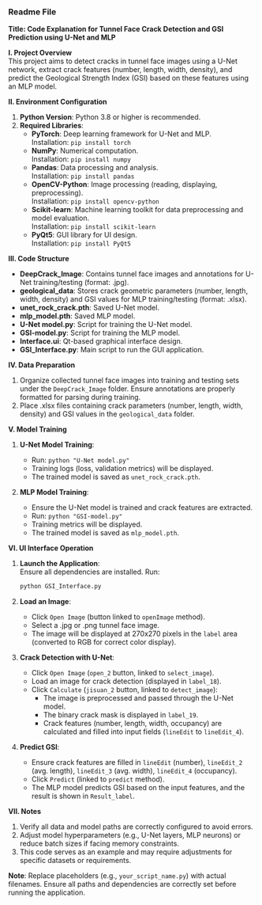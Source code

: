 ### Readme File

**Title: Code Explanation for Tunnel Face Crack Detection and GSI Prediction using U-Net and MLP**

**I. Project Overview**  
This project aims to detect cracks in tunnel face images using a U-Net network, extract crack features (number, length, width, density), and predict the Geological Strength Index (GSI) based on these features using an MLP model.


**II. Environment Configuration**  
1. **Python Version**: Python 3.8 or higher is recommended.  
2. **Required Libraries**:  
   - **PyTorch**: Deep learning framework for U-Net and MLP.  
     Installation: `pip install torch`  
   - **NumPy**: Numerical computation.  
     Installation: `pip install numpy`  
   - **Pandas**: Data processing and analysis.  
     Installation: `pip install pandas`  
   - **OpenCV-Python**: Image processing (reading, displaying, preprocessing).  
     Installation: `pip install opencv-python`  
   - **Scikit-learn**: Machine learning toolkit for data preprocessing and model evaluation.  
     Installation: `pip install scikit-learn`  
   - **PyQt5**: GUI library for UI design.  
     Installation: `pip install PyQt5`  


**III. Code Structure**  
- **DeepCrack_Image**: Contains tunnel face images and annotations for U-Net training/testing (format: .jpg).  
- **geological_data**: Stores crack geometric parameters (number, length, width, density) and GSI values for MLP training/testing (format: .xlsx).  
- **unet_rock_crack.pth**: Saved U-Net model.  
- **mlp_model.pth**: Saved MLP model.  
- **U-Net model.py**: Script for training the U-Net model.  
- **GSI-model.py**: Script for training the MLP model.  
- **Interface.ui**: Qt-based graphical interface design.  
- **GSI_Interface.py**: Main script to run the GUI application.  


**IV. Data Preparation**  
1. Organize collected tunnel face images into training and testing sets under the `DeepCrack_Image` folder. Ensure annotations are properly formatted for parsing during training.  
2. Place .xlsx files containing crack parameters (number, length, width, density) and GSI values in the `geological_data` folder.  


**V. Model Training**  
1. **U-Net Model Training**:  
   - Run: `python "U-Net model.py"`  
   - Training logs (loss, validation metrics) will be displayed.  
   - The trained model is saved as `unet_rock_crack.pth`.  

2. **MLP Model Training**:  
   - Ensure the U-Net model is trained and crack features are extracted.  
   - Run: `python "GSI-model.py"`  
   - Training metrics will be displayed.  
   - The trained model is saved as `mlp_model.pth`.  


**VI. UI Interface Operation**  
1. **Launch the Application**:  
   Ensure all dependencies are installed. Run:  
   ```bash  
   python GSI_Interface.py  
   ```  

2. **Load an Image**:  
   - Click `Open Image` (button linked to `openImage` method).  
   - Select a .jpg or .png tunnel face image.  
   - The image will be displayed at 270x270 pixels in the `label` area (converted to RGB for correct color display).  

3. **Crack Detection with U-Net**:  
   - Click `Open Image` (`open_2` button, linked to `select_image`).  
   - Load an image for crack detection (displayed in `label_18`).  
   - Click `Calculate` (`jisuan_2` button, linked to `detect_image`):  
     - The image is preprocessed and passed through the U-Net model.  
     - The binary crack mask is displayed in `label_19`.  
     - Crack features (number, length, width, occupancy) are calculated and filled into input fields (`lineEdit` to `lineEdit_4`).  

4. **Predict GSI**:  
   - Ensure crack features are filled in `lineEdit` (number), `lineEdit_2` (avg. length), `lineEdit_3` (avg. width), `lineEdit_4` (occupancy).  
   - Click `Predict` (linked to `predict` method).  
   - The MLP model predicts GSI based on the input features, and the result is shown in `Result_label`.  


**VII. Notes**  
1. Verify all data and model paths are correctly configured to avoid errors.  
2. Adjust model hyperparameters (e.g., U-Net layers, MLP neurons) or reduce batch sizes if facing memory constraints.  
3. This code serves as an example and may require adjustments for specific datasets or requirements.  

 

**Note**: Replace placeholders (e.g., `your_script_name.py`) with actual filenames. Ensure all paths and dependencies are correctly set before running the application.
